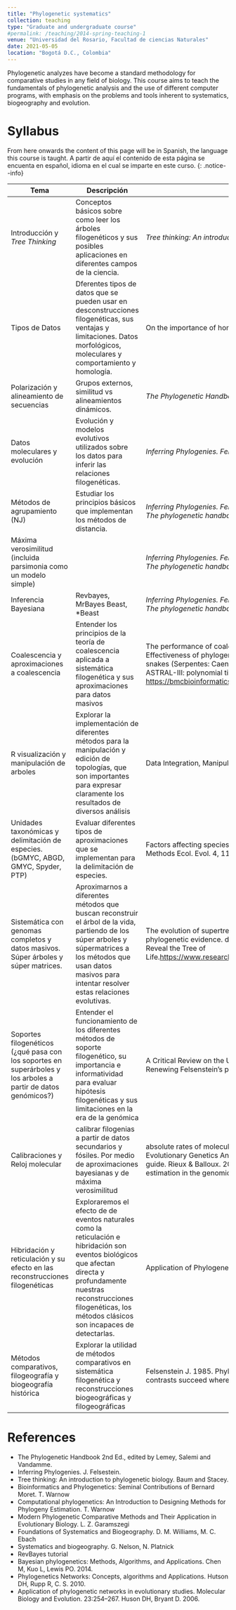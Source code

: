 ```yaml
---
title: "Phylogenetic systematics"
collection: teaching
type: "Graduate and undergraduate course"
#permalink: /teaching/2014-spring-teaching-1
venue: "Universidad del Rosario, Facultad de ciencias Naturales"
date: 2021-05-05
location: "Bogotá D.C., Colombia"
---
```


Phylogenetic analyzes have become a standard methodology for comparative studies in any field of biology. This course aims to teach the fundamentals of phylogenetic analysis and the use of different computer programs, with emphasis on the problems and tools inherent to systematics, biogeography and evolution. 


Syllabus
======

From here onwards the content of this page will be in Spanish, the language this course is taught.
A partir de aquí el contenido de esta página se encuenta en español, idioma en el cual se imparte en este curso. 
{: .notice--info}


| Tema             | Descripción |           Lecturas                                                   |
| --------         | ------ | ------------------------------------------------------------ |
| Introducción y _Tree Thinking_ | Conceptos básicos sobre como leer los árboles filogenéticos y sus posibles aplicaciones en diferentes campos de la ciencia.   | _Tree thinking: An introduction to phylogenetic biology. Baum & Smith. 2012._ Pags. 1-34|
| Tipos de Datos  | Dferentes tipos de datos que se pueden usar en desconstrucciones filogenéticas, sus ventajas y limitaciones. Datos morfológicos, moleculares y comportamiento y homología.  | On the importance of homology in the age of phylogenomics. Springer & Gatesy. 2017. doi.org/10.1080/14772000.2017.1401016 |
| Polarización y alineamiento de secuencias     | Grupos externos, similitud vs alineamientos dinámicos.   | _The Phylogenetic Handbook. Lemey et al., 2009._ Pags. 68-96. |
| Datos moleculares y evolución    | Evolución y modelos evolutivos utilizados sobre los datos para inferir las relaciones filogenéticas.   | _Inferring Phylogenies. Felsenstein. 2004._ Pags. 196-221. _The phylogenetic handbook. Lemey et al. 2009._ Pags. 3-28. |
| Métodos de agrupamiento (NJ)    | Estudiar los principios básicos que implementan los métodos de distancia.  | _Inferring Phylogenies. Felsenstein._ 2004 Pags. 146 - 175. <br /> _The phylogenetic handbook. Lemey et al. 2009._ Pags. 142-156 |
| Máxima verosimilitud (incluida parsimonia como un modelo simple)   |    | _Inferring Phylogenies. Felsenstein._ 2004 Pags. 248 - 274 . <br /> _The phylogenetic handbook. Lemey et al. 2009._ Pags. 181-196 |
| Inferencia Bayesiana   | Revbayes, MrBayes Beast, *Beast | _Inferring Phylogenies. Felsenstein._ 2004 Pags. 288-30. <br /> _The phylogenetic handbook. Lemey et al. 2009._ Pags. 237-265 |
| Coalescencia y aproximaciones a coalescencia    | Entender los principios de la teoría de coalescencia aplicada a sistemática filogenética y sus aproximaciones para datos masivos  | The performance of coalescent-based species tree estimation methods under models of missing data. Nute et al., 2018. <br /> Effectiveness of phylogenomic data and coalescent species-tree methods for resolving difficult nodes in the phylogeny of advanced snakes (Serpentes: Caenophidia) Pyron et al., 2014 <br /> ASTRAL-III: polynomial time species tree reconstruction from partially resolved gene trees https://bmcbioinformatics.biomedcentral.com/articles/10.1186/s12859-018-2129-y      |
| R visualización y manipulación de arboles   | Explorar la implementación de diferentes métodos para la manipulación y edición de topologías, que son importantes para expresar claramente los resultados de diversos análisis   | Data Integration, Manipulation and Visualization of Phylogenetic Trees. Yu. https://github.com/YuLab-SMU/treedata-book                          |
| Unidades taxonómicas y delimitación de especies. (bGMYC, ABGD, GMYC, Spyder, PTP)| Evaluar diferentes tipos de aproximaciones que se implementan para la delimitación de especies.    | Factors affecting species delimitations with the GMYC model: insights from a butterfly survey. Talavera, G., Dinca, V., and Vila, R. (2013). Methods Ecol. Evol. 4, 1101–1110. doi: 10.1111/2041-210X.12107                         |
| Sistemática con genomas completos y datos masivos. Súper árboles y súper matrices.  | Aproximarnos a diferentes métodos que buscan reconstruir el árbol de la vida, partiendo de los súper arboles y súpermatrices a los métodos que usan datos masivos para intentar resolver estas relaciones evolutivas.   | The evolution of supertrees. Bininda-EmondsR.  P.  2004.    Trends. Ecol. Evol. 19:315–322. Separate  versus combined analysis of phylogenetic evidence. de  Queiroz et al., 1995. Annu. Rev. Ecol. Syst. 26:657–681.Phylogenetic Supertrees: Combining Information to Reveal the Tree of Life.https://www.researchgate.net/publication/236220999_Phylogenetic_Supertrees_Combining_Information_to_Reveal_the_Tree_of_Life                        |
| Soportes filogenéticos (¿qué pasa con los soportes en superárboles y los arboles a partir de datos genómicos?) | Entender el funcionamiento de los diferentes métodos de soporte filogenético, su importancia e informatividad para evaluar hipótesis filogenéticas y sus limitaciones en la era de la genómica   | A Critical Review on the Use of Support Values in Tree Viewers and Bioinformatics Toolkits. Chetz et al. 2017. doi.org/10.1101/035360. Renewing Felsenstein’s phylogenetic bootstrap in the era of big data. Lemoine. 2018. doi.org/10.1038/s41586-018-0043-0                |
| Calibraciones y Reloj molecular  | calibrar filogenias a partir de datos secundarios y fósiles. Por medio de aproximaciones bayesianas y de máxima verosimilitud   | absolute rates of molecular evolution and divergence times in the absence of a molecular clock. Sanderson. 2003.  MEGA6: Molecular Evolutionary Genetics Analysis Version 6.0. Tamura et al., 2013  Inferences from tip‐calibrated phylogenies: a review and a practical guide. Rieux & Balloux. 2016 //doi.org/10.1111/mec.13586    So many genes, so little time: A practical approach to divergence-time estimation in the genomic era. Smith et al. 2018. doi.org/10.1371/journal.pone.0197433                         |
| Hibridación y reticulación y su efecto en las reconstrucciones filogenéticas | Exploraremos el efecto de de eventos naturales como la reticulación e hibridación son eventos biológicos que afectan directa y profundamente nuestras reconstrucciones filogenéticas, los métodos clásicos son incapaces de detectarlas.    | Application of Phylogenetic Networks in Evolutionary Studies Huson & Bryant. 2006. MBE                          |
| Métodos comparativos, filogeografía y biogeografía histórica | Explorar la utilidad de métodos comparativos   en sistemática filogenética y reconstrucciones biogeográficas y filogeográficas   | Felsenstein J. 1985. Phylogenies and the comparative method. Amer. Nat. 125:1-15      Oakley TH, Cunningham CW. 2000. Independent contrasts succeed where ancestral reconstruction fails in a known bacteriophage phylogeny. Evolution 54:397-405                          |


References
======
- The Phylogenetic Handbook 2nd Ed., edited by Lemey, Salemi and Vandamme. 
- Inferring Phylogenies. J. Felsestein.
- Tree thinking: An introduction to phylogenetic biology. Baum and Stacey.
- Bioinformatics and Phylogenetics: Seminal Contributions of Bernard Moret. T. Warnow 
- Computational phylogenetics: An Introduction to Designing Methods for Phylogeny Estimation. T. Warnow 
- Modern Phylogenetic Comparative Methods and Their Application in Evolutionary Biology. L. Z. Garamszegi 
- Foundations of Systematics and Biogeography. D. M. Williams, M. C. Ebach 
- Systematics and biogeography. G. Nelson, N. Platnick
- RevBayes tutorial
- Bayesian phylogenetics: Methods, Algorithms, and Applications. Chen M, Kuo L, Lewis PO. 2014.
- Phylogenetics Networks: Concepts, algorithms and Applications. Hutson DH, Rupp R, C. S. 2010.
- Application of phylogenetic networks in evolutionary studies. Molecular Biology and Evolution. 23:254–267. Huson DH, Bryant D. 2006. 

